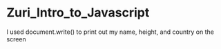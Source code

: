 # Zuri_Intro_to_Javascript
I used document.write() to print out my name, height, and country on the screen
